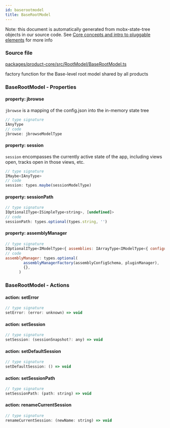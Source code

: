 ```yaml
---
id: baserootmodel
title: BaseRootModel
---
```


Note: this document is automatically generated from mobx-state-tree objects in
our source code. See
[Core concepts and intro to pluggable elements](/docs/developer_guide/) for more
info

### Source file

[packages/product-core/src/RootModel/BaseRootModel.ts](https://github.com/GMOD/jbrowse-components/blob/main/packages/product-core/src/RootModel/BaseRootModel.ts)

factory function for the Base-level root model shared by all products

### BaseRootModel - Properties

#### property: jbrowse

`jbrowse` is a mapping of the config.json into the in-memory state tree

```js
// type signature
IAnyType
// code
jbrowse: jbrowseModelType
```

#### property: session

`session` encompasses the currently active state of the app, including views
open, tracks open in those views, etc.

```js
// type signature
IMaybe<IAnyType>
// code
session: types.maybe(sessionModelType)
```

#### property: sessionPath

```js
// type signature
IOptionalIType<ISimpleType<string>, [undefined]>
// code
sessionPath: types.optional(types.string, '')
```

#### property: assemblyManager

```js
// type signature
IOptionalIType<IModelType<{ assemblies: IArrayType<IModelType<{ configuration: IMaybe<IReferenceType<IAnyType>>; }, { error: unknown; loaded: boolean; loadingP: Promise<void>; volatileRegions: BasicRegion[]; refNameAliases: RefNameAliases; lowerCaseRefNameAliases: RefNameAliases; cytobands: Feature[]; } & ... 5 more...
// code
assemblyManager: types.optional(
        assemblyManagerFactory(assemblyConfigSchema, pluginManager),
        {},
      )
```

### BaseRootModel - Actions

#### action: setError

```js
// type signature
setError: (error: unknown) => void
```

#### action: setSession

```js
// type signature
setSession: (sessionSnapshot?: any) => void
```

#### action: setDefaultSession

```js
// type signature
setDefaultSession: () => void
```

#### action: setSessionPath

```js
// type signature
setSessionPath: (path: string) => void
```

#### action: renameCurrentSession

```js
// type signature
renameCurrentSession: (newName: string) => void
```
